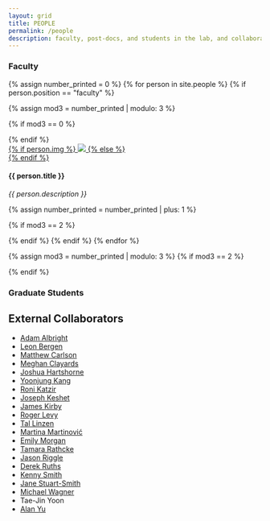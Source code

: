 ```yaml
---
layout: grid
title: PEOPLE
permalink: /people
description: faculty, post-docs, and students in the lab, and collaborators
---
```



### Faculty
{% assign number_printed = 0 %}
{% for person in site.people %}
{% if person.position == "faculty" %}

{% assign mod3 = number_printed | modulo: 3 %}

{% if mod3 == 0 %}
<div class="row">
{% endif %}

<div class="person">
    <div class="thumbnail">
        <a href="{{ person.url | prepend: site.baseurl | prepend: site.url }}">
        {% if person.img %}
        <img class="thumbnail" src="{{ person.img | prepend: site.baseurl | prepend: site.url }}"/>
        {% else %}
        <div class="thumbnail blankbox"></div>
        {% endif %}    
        <span> <!-- mouse over material --> </span>
        </a>
    </div>
    <h4>{{ person.title }}</h4>
    <i><p>{{ person.description }}</p></i>
</div>

{% assign number_printed = number_printed | plus: 1 %}

{% if mod3 == 2 %}
</div>
{% endif %}
{% endif %}
{% endfor %}

{% assign mod3 = number_printed | modulo: 3 %}
{% if mod3 == 2 %}
</div>
{% endif %}

### Graduate Students

## External Collaborators

- [Adam Albright](http://web.mit.edu/albright/www/)
- [Leon Bergen](http://profiles.ucsd.edu/leon.bergen)
- [Matthew Carlson](http://cls.psu.edu/people/mtc173)
- [Meghan Clayards](https://www.mcgill.ca/linguistics/people/faculty/clayards)
- [Joshua Hartshorne](http://l3atbc.org/JKHartshorne.About.html)
- [Yoonjung Kang](https://www.yoonjungkang.com)
- [Roni Katzir](https://english.tau.ac.il/profile/rkatzir)
- [Joseph Keshet](http://u.cs.biu.ac.il/~jkeshet/)
- [James Kirby](http://www.lel.ed.ac.uk/~jkirby/)
- [Roger Levy](http://www.mit.edu/~rplevy/)
- [Tal Linzen](http://tallinzen.net)
- [Martina Martinovi&#263;](http://inamartinovic.com)
- [Emily Morgan](https://sites.tufts.edu/emilymorgan/)
- [Tamara Rathcke](https://www.kent.ac.uk/secl/ell/staff/rathcke.html)
- [Jason Riggle](http://hum.uchicago.edu/~jriggle/)
- [Derek Ruths](http://www.derekruths.com)
- [Kenny Smith](https://www.ed.ac.uk/profile/kenny-smith)
- [Jane Stuart-Smith](https://www.gla.ac.uk/schools/critical/staff/janestuart-smith/)
- [Michael Wagner](http://www.mcgill.ca/linguistics/people/faculty/wagner)
- Tae-Jin Yoon
- [Alan Yu](https://lucian.uchicago.edu/blogs/aclyu/)




<!--
### faculty

{% for person in site.people %}
{% if person.position == 'faculty' %}
<div class="project">
    <div class="thumbnail">
        <a href="{{ person.url | prepend: site.baseurl | prepend: site.url }}">
        {% if person.img %}
        <img class="thumbnail" src="{{ person.img | prepend: site.baseurl | prepend: site.url }}"/>
        {% else %}
        <div class="thumbnail blankbox"></div>
        {% endif %}    
        <span>
            <h1>{{ person.title }}</h1>
            <br/>
            <p>{{ person.description }}</p>
        </span>
        </a>
    </div>
</div>
{% endif %}
{% endfor %}


### post-doctoral fellows

### graduate students

### undergradutate students

{% for person in site.people %}
{% if person.position == 'undergrad' %}
<div class="project">
    <div class="thumbnail">
        <a href="{{ person.url | prepend: site.baseurl | prepend: site.url }}">
        {% if person.img %}
        <img class="thumbnail" src="{{ person.img | prepend: site.baseurl | prepend: site.url }}"/>
        {% else %}
        <div class="thumbnail blankbox"></div>
        {% endif %}    
        <span>
            <h1>{{ person.title }}</h1>
            <br/>
            <p>{{ person.description }}</p>
        </span>
        </a>
    </div>
</div>
{% endif %}
{% endfor %}

### external collaborators

*   [Adam Albright](http://web.mit.edu/albright/www/)
*   [Leon Bergen](http://profiles.ucsd.edu/leon.bergen)
*   [Matthew Carlson](http://cls.psu.edu/people/mtc173)
*   [Meghan Clayards](https://www.mcgill.ca/linguistics/people/faculty/clayards)
*   [Joshua Hartshorne](http://l3atbc.org/JKHartshorne.About.html)
*   [Yoonjung Kang](https://www.yoonjungkang.com)
*   [Roni Katzir](https://english.tau.ac.il/profile/rkatzir)
*   [Joseph Keshet](http://u.cs.biu.ac.il/~jkeshet/)
*   [James Kirby](http://www.lel.ed.ac.uk/~jkirby/)
*   [Roger Levy](http://www.mit.edu/~rplevy/)
*   [Tal Linzen](http://tallinzen.net)
*   [Martina Martinović](http://inamartinovic.com)
*   [Emily Morgan](https://sites.tufts.edu/emilymorgan/)
*   [Tamara Rathcke](https://www.kent.ac.uk/secl/ell/staff/rathcke.html)
*   [Jason Riggle](http://hum.uchicago.edu/~jriggle/)
*   [Derek Ruths](http://www.derekruths.com)
*   [Kenny Smith](https://www.ed.ac.uk/profile/kenny-smith)
*   [Jane Stuart-Smith](https://www.gla.ac.uk/schools/critical/staff/janestuart-smith/)
*   [Michael Wagner](http://www.mcgill.ca/linguistics/people/faculty/wagner)
*   [Tae-Jin Yoon]()
*   [Alan Yu](https://lucian.uchicago.edu/blogs/aclyu/) -->

